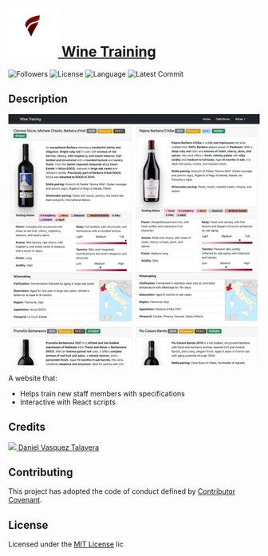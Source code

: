 # <a href="https://DVasquez4155.github.io/wine-training"><img src="./public/assets/dark.svg" alt="Wine Training Logo" width="100"/> Wine Training</a>
![Followers](https://img.shields.io/github/followers/DVasquez4155?style=social) ![License](https://img.shields.io/github/license/DVasquez4155/wine-training) ![Language](https://img.shields.io/github/languages/top/DVasquez4155/wine-training) ![Latest Commit](https://img.shields.io/github/last-commit/DVasquez4155/wine-training)
## Description
[![Image that shows the project](./public/icon.png)](https://DVasquez4155.github.io/wine-training)

A website that:
* Helps train new staff members with specifications
* Interactive with React scripts

## Credits
[<img src="https://avatars0.githubusercontent.com/u/22107830?v=4" width="50"/> Daniel Vasquez Talavera](https://github.com/DVasquez4155)
## Contributing
This project has adopted the code of conduct defined by [Contributor Covenant](https://www.contributor-covenant.org/version/2/0/code_of_conduct/).
## License
Licensed under the [MIT License](https://choosealicense.com/licenses/mit/) lic
